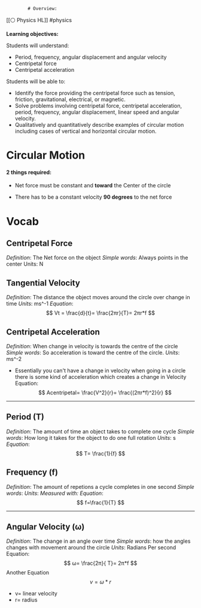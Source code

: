 			# Overview:
[[⚪ Physics HL]] #physics 

**Learning objectives:**

Students will understand:

- Period, frequency, angular displacement and angular velocity
- Centripetal force
- Centripetal acceleration

Students will be able to:

- Identify the force providing the centripetal force such as tension, friction, gravitational, electrical, or magnetic.
- Solve problems involving centripetal force, centripetal acceleration, period, frequency, angular displacement, linear speed and angular velocity.
- Qualitatively and quantitatively describe examples of circular motion including cases of vertical and horizontal circular motion.

# Circular Motion 

#### 2 things required:

- Net force must be constant and **toward** the Center of the circle 

- There has to be a constant velocity **90 degrees** to the net force


# Vocab 

## Centripetal Force 
*Definition*: The Net force on the object 
*Simple words*: Always points in the center 
Units: N

## Tangential Velocity 
*Definition*: The distance the object moves around the circle over change in time 
*Units*: ms^-1
*Equation*: $$
Vt = \frac{d}{t}= \frac{2πr}{T}= 2πr*f
$$


## Centripetal Acceleration 
*Definition*: When change in velocity is towards the centre of the circle
*Simple words*: So acceleration is toward the centre of the circle. 
*Units*: ms^-2 
- Essentially you can't have a change in velocity when going in a circle there is some kind of acceleration which creates a change in Velocity 
Equation: $$ 
Acentripetal= \frac{V^2}{r}= \frac{(2πr*f)^2}{r}
$$


--- 
## Period (T)
*Definition*: The amount of time an object takes to complete one cycle 
*Simple words*: How long it takes for the object to do one full rotation 
*Units*: s
*Equation*: $$ 
T= \frac{1}{f}
$$

## Frequency (f)
*Definition*: The amount of repetions a cycle completes in one second 
*Simple words*: 
*Units*: 
*Measured with:* 
*Equation*: $$
f=\frac{1}{T}
$$


--- 
## Angular Velocity (ω) 
*Definition*: The change in an angle over time 
*Simple words*: how the angles changes with movement around the circle
*Units*: Radians Per second 
Equation:$$
ω= \frac{2π}{ T}= 2π*f
$$
Another Equation$$
v=ω*r
$$
- v= linear velocity 
- r= radius 



